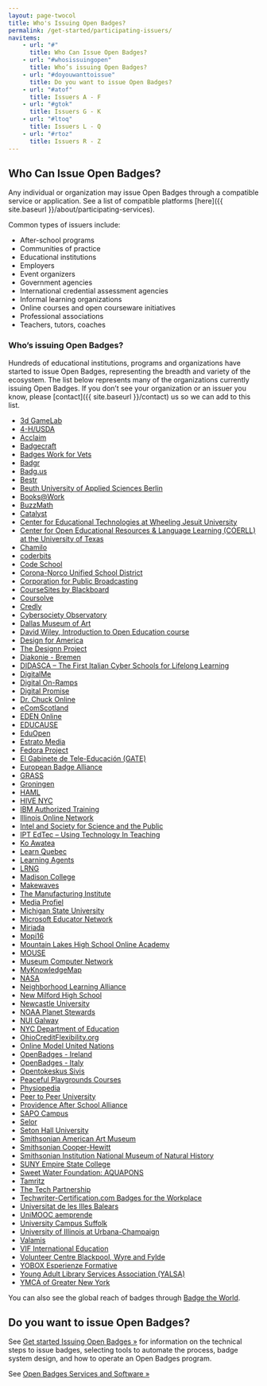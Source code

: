 ```yaml
---
layout: page-twocol
title: Who's Issuing Open Badges?
permalink: /get-started/participating-issuers/
navitems:
    - url: "#"
      title: Who Can Issue Open Badges?
    - url: "#whosissuingopen"
      title: Who’s issuing Open Badges?
    - url: "#doyouwanttoissue"
      title: Do you want to issue Open Badges?
    - url: "#atof"
      title: Issuers A - F
    - url: "#gtok"
      title: Issuers G - K
    - url: "#ltoq"
      title: Issuers L - Q
    - url: "#rtoz"
      title: Issuers R - Z 
---
```

<h2 class="title title-content">Who Can Issue Open Badges?</h2>
Any individual or organization may issue Open Badges through a compatible service or application. See a list of compatible platforms [here]({{ site.baseurl }}/about/participating-services).

Common types of issuers include:

* After-school programs 
* Communities of practice 
* Educational institutions 
* Employers
* Event organizers 
* Government agencies 
* International credential assessment agencies
* Informal learning organizations
* Online courses and open courseware initiatives
* Professional associations 
* Teachers, tutors, coaches

<h3 class="title title-secondary" id="whosissuingopen">Who’s issuing Open Badges?</h3>
Hundreds of educational institutions, programs and organizations have started to issue Open Badges, representing the breadth and variety of the ecosystem. The list below represents many of the organizations currently issuing Open Badges. If you don’t see your organization or an issuer you know, please [contact]({{ site.baseurl }}/contact) us so we can add to this list. 

* [3d GameLab](http://3dgamelab.com/)
* [4-H/USDA](http://www.fyflnet.org/4hbadges/)
* [Acclaim](https://www.youracclaim.com/)
* [Badgecraft](https://www.badgecraft.eu/en/use-cases)
* [Badges Work for Vets](https://badgesforvets.org/)
* [Badgr](http://info.badgr.io/)
* [Badg.us](http://badg.us/)
* [Bestr](https://bestr.it/)
* [Beuth University of Applied Sciences Berlin](http://www.beuth-hochschule.de/)
* [Books@Work](http://www.booksatwork.org/employees/)
* [BuzzMath](https://www.buzzmath.com/badges)
* [Catalyst](http://www.catalyst-eu.net/)
* [Center for Educational Technologies at Wheeling Jesuit University](http://badges.cet.edu/)
* [Center for Open Educational Resources & Language Learning (COERLL) at the University of Texas](http://openbadges.coerll.utexas.edu/)
* [Chamilo](https://chamilo.org/)
* [coderbits](https://coderbits.com/)
* [Code School](http://www.codeschool.com/)
* [Corona-Norco Unified School District](https://www.cnusdp2s.com/)
* [Corporation for Public Broadcasting](http://www.americangraduate.org/)
* [CourseSites by Blackboard](http://www.coursesites.com/)
* [Coursolve](https://www.coursolve.org/about-badges)
* [Credly](https://credly.com)
* [Cybersociety Observatory](http://cibersociedad.net/)
* [Dallas Museum of Art](https://www.dma.org/visit/dma-friends)
* [David Wiley, Introduction to Open Education course](https://learn.canvas.net/courses/4)
* [Design for America](http://designforamerica.com/)
* [The Designn Project](http://designn.org/#home/)
* [Diakonie - Bremen](https://www.diakonie-bremen.de/startseite.html)
* [DIDASCA – The First Italian Cyber Schools for Lifelong Learning](http://www.didasca.eu/)
* [DigitalMe](http://www.digitalme.co.uk/)
* [Digital On-Ramps](http://www.digitalonramps.com/digital-badging-initiatives)
* [Digital Promise](http://digitalpromise.org/)
* [Dr. Chuck Online](https://online.dr-chuck.com/)
* [eComScotland](http://www.ecomscotland.com/products-services/enetbadges.aspx)
* [EDEN Online](http://www.eden-online.org/)
* [EDUCAUSE](http://www.educause.edu/eli/events/eli-annual-meeting/innovation-and-networking/badging)
* [EduOpen](http://www.eduopen.org/)
* [Estrato Media](http://www.estratomedia.es/)
* [Fedora Project](https://badges.fedoraproject.org/)
* [El Gabinete de Tele-Educación (GATE)](http://serviciosgate.upm.es/gate/)<a name="gtok"></a>
* [European Badge Alliance](http://ebawebsite.net/)
* [GRASS](http://grass.fon.bg.ac.rs/)
* [Groningen](http://www.groningendeclaration.org/)
* [HAML](http://www.hamk.fi/english/Sivut/default.aspx)
* [HIVE NYC](https://credly.com/u/hivenyc)
* [IBM Authorized Training](http://ibm.biz/badging)
* [Illinois Online Network](http://www.ion.uillinois.edu/)
* [Intel and Society for Science and the Public](https://www.societyforscience.org/digital-badging)
* [IPT EdTec – Using Technology In Teaching](http://iptedtec.org/)
* [Ko Awatea](https://koawatealearn.co.nz/)<a name="ltoq"></a>
* [Learn Quebec](http://www.learnquebec.ca/)
* [Learning Agents](http://www.learningagents.ca/raconteur/services/openbadges/)
* [LRNG](https://lrng.org/)
* [Madison College](http://matters.madisoncollege.edu/articles/announcements/2013-07-17/4324/madison-college-introduces-digital-badges)
* [Makewaves](https://www.makewav.es/)
* [The Manufacturing Institute](http://www.themanufacturinginstitute.org/)
* [Media Profiel](http://www.mediaprofiel.nl)
* [Michigan State University](http://badges.msu.edu/)
* [Microsoft Educator Network](http://www.pil-network.com/pd/earnbadges)
* [Miriada](https://miriadax.net/home)
* [Mopi16](http://ondemand.mopi16.com/support/my/rewards)
* [Mountain Lakes High School Online Academy](http://blogs.mtlakes.org/onlineacademy/?page_id=210)
* [MOUSE](http://mouse.org/)
* [Museum Computer Network](http://mcnpro.org/)
* [MyKnowledgeMap](http://www.myknowledgemap.com/openbadges?r=mozilla)
* [NASA](http://www.starlitebadges.com/?loadUnity=true)
* [Neighborhood Learning Alliance](http://www.neighborhoodlearning.org/)
* [New Milford High School](http://www.worlds-of-learning-nmhs.com/)
* [Newcastle University](http://www.ncl.ac.uk/)
* [NOAA Planet Stewards](http://noaaplanetstewards.org/)
* [NUI Galway](http://www.nuigalway.ie/)
* [NYC Department of Education](http://www.learningtimes.com/news/nycdoe-digit/)
* [OhioCreditFlexibility.org](http://ohiocreditflexibility.org/)
* [Online Model United Nations](http://www.onlinemodelunitednations.org/digital-badges)
* [OpenBadges - Ireland](http://openbadges.ie/)
* [OpenBadges - Italy](http://openbadges.it)
* [Opentokeskus Sivis](https://www.ok-sivis.fi/hankkeet/kansainvaliset-hankkeet/open-badges-for-adult-educators.html)
* [Peaceful Playgrounds Courses](http://www.peacefulplaygrounds.com/online-portal/)
* [Physiopedia](http://www.physio-pedia.com/Badges)
* [Peer to Peer University](http://badges.p2pu.org/)
* [Providence After School Alliance](http://mypasa.org/)<a name="rtoz"></a>
* [SAPO Campus](http://campus.sapo.pt/blog/oficialteamblog/1222)
* [Selor](http://www.selor.be/nl/)
* [Seton Hall University](http://tltc.shu.edu/badges/)
* [Smithsonian American Art Museum](https://credly.com/u/americanart)
* [Smithsonian Cooper-Hewitt](http://www.cooperhewitt.org/)
* [Smithsonian Institution National Museum of Natural History](http://www.mnh.si.edu/)
* [SUNY Empire State College](http://esc.edu/)
* [Sweet Water Foundation: AQUAPONS](http://sweetwaterfoundation.com/aquapons/)
* [Tamritz](http://www.tamritz.org/)
* [The Tech Partnership](https://www.thetechpartnership.com/inspire/techfuture/techfuture-badge-academy/)
* [Techwriter-Certification.com Badges for the Workplace](http://techwriter-certification.com)
* [Universitat de les Illes Balears](http://www.uib.cat/)
* [UniMOOC aemprende](http://iei.ua.es/mooc-emprendimiento/)
* [University Campus Suffolk](http://www.ucs.ac.uk/openbadge/How-are-we-using-open-badges-at-UCS.aspx)
* [University of Illinois at Urbana-Champaign](http://illinois.edu/)
* [Valamis](http://valamis.arcusys.com/why-choose-us)
* [VIF International Education](http://www.vifprogram.com/)
* [Volunteer Centre Blackpool, Wyre and Fylde](http://www.volunteercentrebwf.org.uk/)
* [YOBOX Esperienze Formative](http://www.yobox.org)
* [Young Adult Library Services Association (YALSA)](http://www.ala.org/yalsa/badges-learning)
* [YMCA of Greater New York](http://www.ymcanyc.org/association/pages/y-mvp)

You can also see the global reach of badges through [Badge the World](http://www.badgetheworld.org/). 

<h2 class="title title-content" id="doyouwanttoissue">Do you want to issue Open Badges? </h2>

See [Get started Issuing Open Badges »](http://openbadges.github.io/openbadges.org-static/get-started/issuing-badges) for information on the technical steps to issue badges, selecting tools to automate the process, badge system design, and how to operate an Open Badges program.

See [Open Badges Services and Software »](http://openbadges.github.io/openbadges.org-static/about/participating-services)
